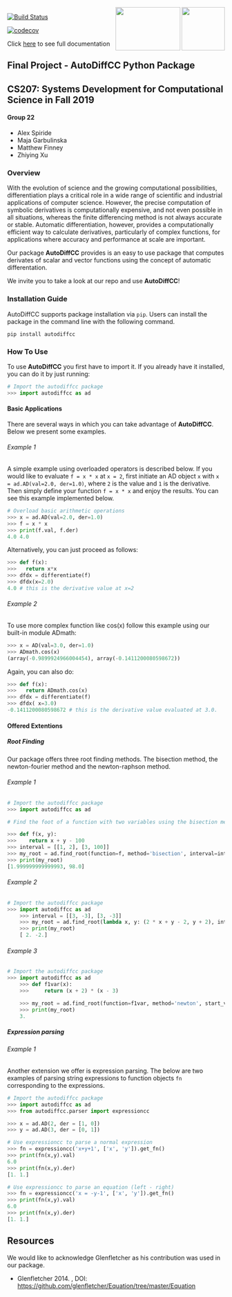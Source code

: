 
<img align="right" width="100" height="100" src="https://user-images.githubusercontent.com/43005886/70481100-8919f480-1aaf-11ea-8b0e-f8a8bde5c6ef.png">

<img align="right" width="150" height="100" src="https://user-images.githubusercontent.com/43005886/70541950-ed7f9700-1b35-11ea-8148-1add138908bf.png">

[![Build Status](https://travis-ci.org/Crimson-Computing/cs207-FinalProject.svg?branch=master)](https://travis-ci.org/Crimson-Computing/cs207-FinalProject)

[![codecov](https://codecov.io/gh/Crimson-Computing/cs207-FinalProject/branch/master/graph/badge.svg)](https://codecov.io/gh/Crimson-Computing/cs207-FinalProject)




Click [here](https://github.com/Crimson-Computing/cs207-FinalProject/blob/master/docs/documentation.md) to see full documentation


## Final Project - AutoDiffCC Python Package
## CS207: Systems Development for Computational Science in Fall 2019 
#### Group 22
- Alex Spiride
- Maja Garbulinska
- Matthew Finney
- Zhiying Xu

### Overview 

With the evolution of science and the growing computational possibilities, differentiation plays a critical role in a wide range of scientific and industrial applications of computer science. However, the precise computation of symbolic derivatives is computationally expensive, and not even possible in all situations, whereas the finite differencing method is not always accurate or stable. Automatic differentiation, however, provides a computationally efficient way to calculate derivatives, particularly of complex functions, for applications where accuracy and performance at scale are important.

Our package **AutoDiffCC** provides is an easy to use package that computes derivates of scalar and vector functions using the concept of automatic differentation. 

We invite you to take a look at our repo and use **AutoDiffCC**!

### Installation Guide

AutoDiffCC supports package installation via `pip`. Users can install the package in the command line with the following command.

```buildoutcfg
pip install autodiffcc
```

### How To Use 
To use **AutoDiffCC** you first have to import it. If you already have it installed, you can do it by just running:

``` python 
# Import the autodiffcc package
>>> import autodiffcc as ad 
```

#### Basic Applications
There are several ways in which you can take advantage of **AutoDiffCC**. Below we present some examples.

###### Example 1  
A simple example using overloaded operators is described below. If you would like to evaluate ``f = x * x`` at ``x = 2``, first initiate an AD object ``x`` with ``x = ad.AD(val=2.0, der=1.0)``, where ``2`` is the value and ``1`` is the derivative. Then simply define your function ``f = x * x`` and enjoy the results. You can see this example implemented below. 

``` python 
# Overload basic arithmetic operations
>>> x = ad.AD(val=2.0, der=1.0) 
>>> f = x * x
>>> print(f.val, f.der)
4.0 4.0
```

Alternatively, you can just proceed as follows: 

``` python 
>>> def f(x):
>>>   return x*x
>>> dfdx = differentiate(f)
>>> dfdx(x=2.0)
4.0 # this is the derivative value at x=2 
```

###### Example 2

To use more complex function like cos(x) follow this example using our built-in module ADmath: 

``` python 
>>> x = AD(val=3.0, der=1.0)
>>> ADmath.cos(x) 
(array(-0.9899924966004454), array(-0.1411200080598672))
 ```    
 
 Again, you can also do: 
 
``` python 
>>> def f(x):
>>>   return ADmath.cos(x) 
>>> dfdx = differentiate(f)
>>> dfdx( x=3.0)
-0.1411200080598672 # this is the derivative value evaluated at 3.0.
```
 

#### Offered Extentions
##### Root Finding
Our package offers three root finding methods. The bisection method, the newton-fourier method and the newton-raphson method.

###### Example 1 

``` python RootFinder example for the bisection method 
# Import the autodiffcc package
>>> import autodiffcc as ad

# Find the foot of a function with two variables using the bisection method

>>> def f(x, y):
>>>    return x + y - 100
>>> interval = [[1, 2], [3, 100]]
>>> my_root = ad.find_root(function=f, method='bisection', interval=interval)
>>> print(my_root)
[1.999999999999993, 98.0]
```

###### Example 2

``` python
# Import the autodiffcc package
>>> import autodiffcc as ad
    >>> interval = [[3, -3], [3, -3]]
    >>> my_root = ad.find_root(lambda x, y: (2 * x + y - 2, y + 2), interval=interval, method='newton-fourier', max_iter=150)
    >>> print(my_root)
    [ 2. -2.]
```

###### Example 3

``` python
# Import the autodiffcc package
>>> import autodiffcc as ad
    >>> def f1var(x):
    >>>     return (x + 2) * (x - 3)

    >>> my_root = ad.find_root(function=f1var, method='newton', start_values=1, threshold=1e-8)
    >>> print(my_root)
    3.
```

##### Expression parsing

###### Example 1

Another extension we offer is expression parsing. The below are two examples of parsing string expressions to function objects `fn` corresponding to the expressions. 

``` python 
# Import the autodiffcc package 
>>> import autodiffcc as ad
>>> from autodiffcc.parser import expressioncc

>>> x = ad.AD(2, der = [1, 0])
>>> y = ad.AD(3, der = [0, 1])

# Use expressioncc to parse a normal expression
>>> fn = expressioncc('x+y+1', ['x', 'y']).get_fn()
>>> print(fn(x,y).val)
6.0
>>> print(fn(x,y).der)
[1. 1.]

# Use expressioncc to parse an equation (left - right)
>>> fn = expressioncc('x = -y-1', ['x', 'y']).get_fn()
>>> print(fn(x,y).val)
6.0
>>> print(fn(x,y).der)
[1. 1.]
```

## Resources


We would like to acknowledge Glenfletcher as his contribution was used in our package.
* Glenfletcher 2014. , DOI: https://github.com/glenfletcher/Equation/tree/master/Equation 
